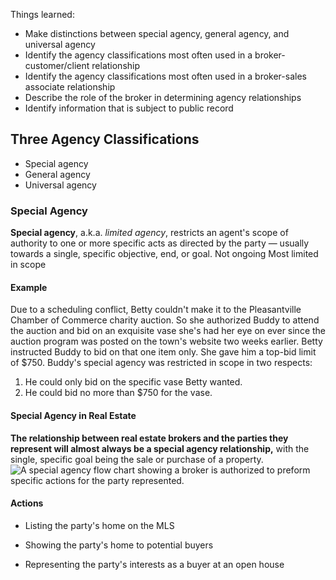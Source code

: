 Things learned:
- Make distinctions between special agency, general agency, and universal agency    
- Identify the agency classifications most often used in a broker-customer/client relationship
- Identify the agency classifications most often used in a broker-sales associate relationship
- Describe the role of the broker in determining agency relationships    
- Identify information that is subject to public record

## Three Agency Classifications
- Special agency
- General agency    
- Universal agency
### Special Agency
**Special agency**, a.k.a. _limited agency_, restricts an agent's scope of authority to one or more specific acts as directed by the party — usually towards a single, specific objective, end, or goal.
Not ongoing
Most limited in scope
#### Example
Due to a scheduling conflict, Betty couldn't make it to the Pleasantville Chamber of Commerce charity auction. So she authorized Buddy to attend the auction and bid on an exquisite vase she's had her eye on ever since the auction program was posted on the town's website two weeks earlier. Betty instructed Buddy to bid on that one item only. She gave him a top-bid limit of $750.
Buddy's special agency was restricted in scope in two respects:
1. He could only bid on the specific vase Betty wanted.
2. He could bid no more than $750 for the vase.
#### Special Agency in Real Estate
**The relationship between real estate brokers and the parties they represent will almost always be a special agency relationship,** with the single, specific goal being the sale or purchase of a property.![A special agency flow chart showing a broker is authorized to preform specific actions for the party represented.](https://d1u7daj727sadp.cloudfront.net/images/FL_SpecialAgencyRelationship_4425.png)

#### Actions
- Listing the party's home on the MLS

- Showing the party's home to potential buyers
    
- Representing the party's interests as a buyer at an open house